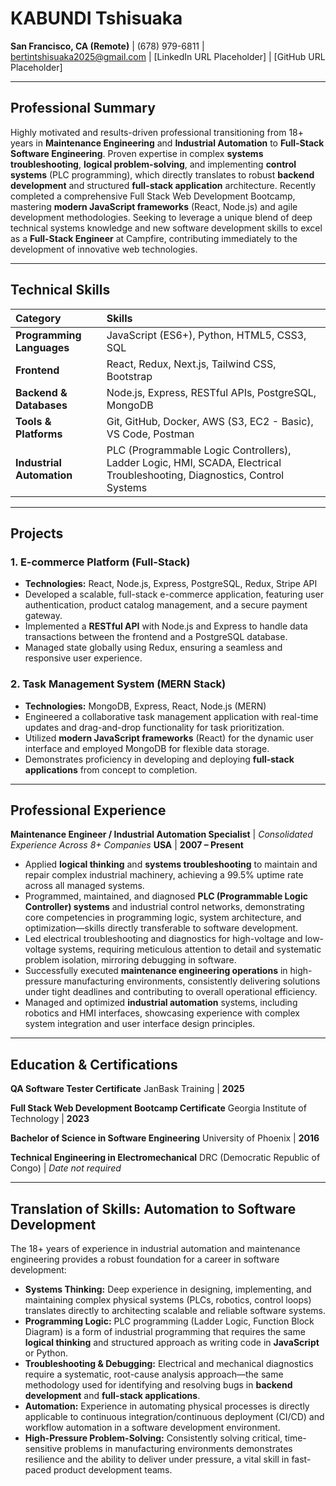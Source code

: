 # KABUNDI Tshisuaka

**San Francisco, CA (Remote)** | (678) 979-6811 | bertintshisuaka2025@gmail.com | [LinkedIn URL Placeholder] | [GitHub URL Placeholder]

***

## Professional Summary

Highly motivated and results-driven professional transitioning from 18+ years in **Maintenance Engineering** and **Industrial Automation** to **Full-Stack Software Engineering**. Proven expertise in complex **systems troubleshooting**, **logical problem-solving**, and implementing **control systems** (PLC programming), which directly translates to robust **backend development** and structured **full-stack application** architecture. Recently completed a comprehensive Full Stack Web Development Bootcamp, mastering **modern JavaScript frameworks** (React, Node.js) and agile development methodologies. Seeking to leverage a unique blend of deep technical systems knowledge and new software development skills to excel as a **Full-Stack Engineer** at Campfire, contributing immediately to the development of innovative web technologies.

***

## Technical Skills

| Category | Skills |
| :--- | :--- |
| **Programming Languages** | JavaScript (ES6+), Python, HTML5, CSS3, SQL |
| **Frontend** | React, Redux, Next.js, Tailwind CSS, Bootstrap |
| **Backend & Databases** | Node.js, Express, RESTful APIs, PostgreSQL, MongoDB |
| **Tools & Platforms** | Git, GitHub, Docker, AWS (S3, EC2 - Basic), VS Code, Postman |
| **Industrial Automation** | PLC (Programmable Logic Controllers), Ladder Logic, HMI, SCADA, Electrical Troubleshooting, Diagnostics, Control Systems |

***

## Projects

### 1. **E-commerce Platform (Full-Stack)**
*   **Technologies:** React, Node.js, Express, PostgreSQL, Redux, Stripe API
*   Developed a scalable, full-stack e-commerce application, featuring user authentication, product catalog management, and a secure payment gateway.
*   Implemented a **RESTful API** with Node.js and Express to handle data transactions between the frontend and a PostgreSQL database.
*   Managed state globally using Redux, ensuring a seamless and responsive user experience.

### 2. **Task Management System (MERN Stack)**
*   **Technologies:** MongoDB, Express, React, Node.js (MERN)
*   Engineered a collaborative task management application with real-time updates and drag-and-drop functionality for task prioritization.
*   Utilized **modern JavaScript frameworks** (React) for the dynamic user interface and employed MongoDB for flexible data storage.
*   Demonstrates proficiency in developing and deploying **full-stack applications** from concept to completion.

***

## Professional Experience

**Maintenance Engineer / Industrial Automation Specialist** | *Consolidated Experience Across 8+ Companies*
**USA** | **2007 – Present**

*   Applied **logical thinking** and **systems troubleshooting** to maintain and repair complex industrial machinery, achieving a 99.5% uptime rate across all managed systems.
*   Programmed, maintained, and diagnosed **PLC (Programmable Logic Controller) systems** and industrial control networks, demonstrating core competencies in programming logic, system architecture, and optimization—skills directly transferable to software development.
*   Led electrical troubleshooting and diagnostics for high-voltage and low-voltage systems, requiring meticulous attention to detail and systematic problem isolation, mirroring debugging in software.
*   Successfully executed **maintenance engineering operations** in high-pressure manufacturing environments, consistently delivering solutions under tight deadlines and contributing to overall operational efficiency.
*   Managed and optimized **industrial automation** systems, including robotics and HMI interfaces, showcasing experience with complex system integration and user interface design principles.

***

## Education & Certifications

**QA Software Tester Certificate**
JanBask Training | **2025**

**Full Stack Web Development Bootcamp Certificate**
Georgia Institute of Technology | **2023**

**Bachelor of Science in Software Engineering**
University of Phoenix | **2016**

**Technical Engineering in Electromechanical**
DRC (Democratic Republic of Congo) | *Date not required*

***

## Translation of Skills: Automation to Software Development

The 18+ years of experience in industrial automation and maintenance engineering provides a robust foundation for a career in software development:

*   **Systems Thinking:** Deep experience in designing, implementing, and maintaining complex physical systems (PLCs, robotics, control loops) translates directly to architecting scalable and reliable software systems.
*   **Programming Logic:** PLC programming (Ladder Logic, Function Block Diagram) is a form of industrial programming that requires the same **logical thinking** and structured approach as writing code in **JavaScript** or Python.
*   **Troubleshooting & Debugging:** Electrical and mechanical diagnostics require a systematic, root-cause analysis approach—the same methodology used for identifying and resolving bugs in **backend development** and **full-stack applications**.
*   **Automation:** Experience in automating physical processes is directly applicable to continuous integration/continuous deployment (CI/CD) and workflow automation in a software development environment.
*   **High-Pressure Problem-Solving:** Consistently solving critical, time-sensitive problems in manufacturing environments demonstrates resilience and the ability to deliver under pressure, a vital skill in fast-paced product development teams.